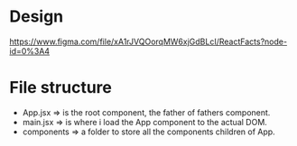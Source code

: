 # Design 
https://www.figma.com/file/xA1rJVQOorqMW6xjGdBLcI/ReactFacts?node-id=0%3A4


# File structure
  - App.jsx => is the root component, the father of fathers component.
  - main.jsx => is where i load the App component to the actual DOM.
  - components => a folder to store all the components children of App.